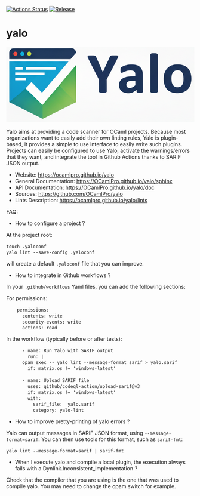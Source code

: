 
[![Actions Status](https://github.com/OCamlPro/yalo/workflows/Main%20Workflow/badge.svg)](https://github.com/OCamlPro/yalo/actions)
[![Release](https://img.shields.io/github/release/OCamlPro/yalo.svg)](https://github.com/OCamlPro/yalo/releases)

# yalo

![Logo](./docs/logo.png)

Yalo aims at providing a code scanner for OCaml projects. Because most organizations want to easily add their own linting rules, Yalo is plugin-based, it provides a simple to use interface to easily write such plugins. Projects can easily be configured to use Yalo, activate the warnings/errors that they want, and integrate the tool in Github Actions thanks to SARIF JSON output.

* Website: https://ocamlpro.github.io/yalo
* General Documentation: https://OCamlPro.github.io/yalo/sphinx
* API Documentation: https://OCamlPro.github.io/yalo/doc
* Sources: https://github.com/OCamlPro/yalo
* Lints Description: https://ocamlpro.github.io/yalo/lints

FAQ:

* How to configure a project ?

At the project root:

```
touch .yaloconf
yalo lint --save-config .yaloconf
```
will create a default `.yaloconf` file that you can improve.

* How to integrate in Github workflows ?

In your `.github/workflows` Yaml files, you can add the following
sections:

For permissions:
```
    permissions:
      contents: write
      security-events: write
      actions: read
```

In the workflow (typically before or after tests):
```
      - name: Run Yalo with SARIF output
        run: |
	  opam exec -- yalo lint --message-format sarif > yalo.sarif
        if: matrix.os != 'windows-latest'

      - name: Upload SARIF file
        uses: github/codeql-action/upload-sarif@v3
        if: matrix.os != 'windows-latest'
        with:
          sarif_file:  yalo.sarif
          category: yalo-lint
```

* How to improve pretty-printing of yalo errors ?

Yalo can output messages in SARIF JSON format, using
`--message-format=sarif`. You can then use tools for this format, such
as `sarif-fmt`:

```
yalo lint --message-format=sarif | sarif-fmt
```

* When I execute yalo and compile a local plugin, the execution always
fails with a Dynlink.Inconsistent_implementation ?

Check that the compiler that you are using is the one that was used to compile yalo. You may need to change the opam switch for example.
